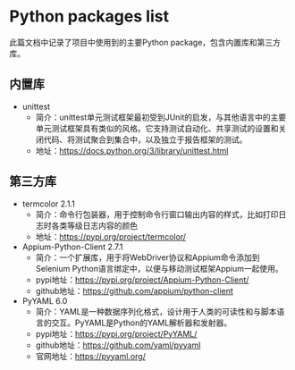 # Python packages list

此篇文档中记录了项目中使用到的主要Python package，包含内置库和第三方库。

## 内置库

- unittest
  - 简介：unittest单元测试框架最初受到JUnit的启发，与其他语言中的主要单元测试框架具有类似的风格。它支持测试自动化、共享测试的设置和关闭代码、将测试聚合到集合中，以及独立于报告框架的测试。
  - 地址：https://docs.python.org/3/library/unittest.html

## 第三方库

- termcolor 2.1.1
  - 简介：命令行包装器，用于控制命令行窗口输出内容的样式，比如打印日志时各类等级日志内容的颜色
  - 地址：https://pypi.org/project/termcolor/
- Appium-Python-Client 2.7.1
  - 简介：一个扩展库，用于将WebDriver协议和Appium命令添加到Selenium Python语言绑定中，以便与移动测试框架Appium一起使用。
  - pypi地址：https://pypi.org/project/Appium-Python-Client/
  - github地址：https://github.com/appium/python-client
- PyYAML 6.0
  - 简介：YAML是一种数据序列化格式，设计用于人类的可读性和与脚本语言的交互。PyYAML是Python的YAML解析器和发射器。
  - pypi地址：https://pypi.org/project/PyYAML/
  - github地址：https://github.com/yaml/pyyaml
  - 官网地址：https://pyyaml.org/
